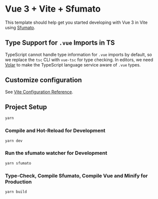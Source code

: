 # Vue 3 + Vite + Sfumato

This template should help get you started developing with Vue 3 in Vite using [Sfumato](https://github.com/argentini/Argentini.Sfumato).

## Type Support for `.vue` Imports in TS

TypeScript cannot handle type information for `.vue` imports by default, so we replace the `tsc` CLI with `vue-tsc` for type checking. In editors, we need [Volar](https://marketplace.visualstudio.com/items?itemName=Vue.volar) to make the TypeScript language service aware of `.vue` types.

## Customize configuration

See [Vite Configuration Reference](https://vitejs.dev/config/).

## Project Setup

```sh
yarn
```

### Compile and Hot-Reload for Development

```sh
yarn dev
```

### Run the sfumato watcher for Development
```sh
yarn sfumato
```


### Type-Check, Compile Sfumato, Compile Vue and Minify for Production
```sh
yarn build
```
